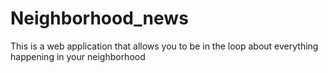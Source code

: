# Neighborhood_news
This is a web application that allows you to be in the loop about everything happening in your neighborhood
